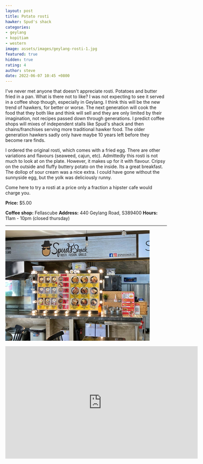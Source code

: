 ```yaml
---
layout: post
title: Potato rosti
hawker: Spud's shack
categories:
- geylang
- kopitiam
- western
image: assets/images/geylang-rosti-1.jpg
featured: true
hidden: true
rating: 4
author: steve
date: 2022-06-07 10:45 +0800
---
```

I've never met anyone that doesn't appreciate rosti. Potatoes and butter fried in a pan. What is there not to like? I was not expecting to see it served in a coffee shop though, especially in Geylang. I think this will be the new trend of hawkers, for better or worse. The next generation will cook the food that they both like and think will sell and they are only limited by their imagination, not recipes passed down through generations. I predict coffee shops will mixes of independent stalls like Spud's shack and then chains/franchises serving more traditional hawker food. The older generation hawkers sadly only have maybe 10 years left before they become rare finds.

I ordered the original rosti, which comes with a fried egg. There are other variations and flavours (seaweed, cajun, etc). Admittedly this rosti is not much to look at on the plate. However, it makes up for it with flavour. Cripsy on the outside and fluffy buttery potato on the inside. Its a great breakfast. The dollop of sour cream was a nice extra. I could have gone without the sunnyside egg, but the yolk was deliciously runny.

Come here to try a rosti at a price only a fraction a hipster cafe would charge you.

**Price:** $5.00  

**Coffee shop:** Fellascube
**Address:** 440 Geylang Road, S389400
**Hours:** 11am - 10pm (closed thursday)  

***  

![Spud's shack hawker stall](/assets/images/geylang-rosti-2.jpg "Spud's shack hawker stall")

<iframe src="https://www.google.com/maps/embed?pb=!1m18!1m12!1m3!1d3988.7703869224847!2d103.88119731453853!3d1.3132197990422039!2m3!1f0!2f0!3f0!3m2!1i1024!2i768!4f13.1!3m3!1m2!1s0x31da194d15ab2e7f%3A0x3db34c6eed9f5c87!2sFellasCube!5e0!3m2!1sen!2ssg!4v1654569742519!5m2!1sen!2ssg" width="600" height="350" style="border:0;" allowfullscreen="" loading="lazy" referrerpolicy="no-referrer-when-downgrade"></iframe>